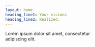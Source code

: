 ```yaml
---
layout: home
heading_line1: Your visions
heading_line2: Realized.
---
```


Lorem ipsum dolor sit amet, consectetur <br />
adipiscing elit.  